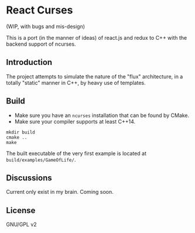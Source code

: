 # React Curses

(WIP, with bugs and mis-design)

This is a port (in the manner of ideas) of react.js and redux to C++ with the backend support of ncurses.

## Introduction

The project attempts to simulate the nature of the "flux" architecture, in a totally "static" manner in C++, by heavy use of templates.

## Build

- Make sure you have an `ncurses` installation that can be found by CMake.
- Make sure your compiler supports at least C++14.

```
mkdir build
cmake ..
make
```

The built executable of the very first example is located at `build/examples/GameOfLife/`.

## Discussions

Current only exist in my brain. Coming soon.

## License

GNU/GPL v2